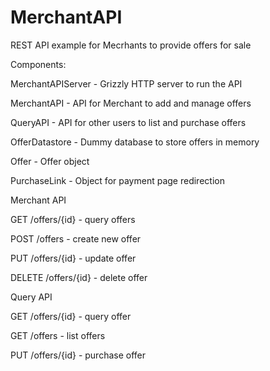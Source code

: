# MerchantAPI

REST API example for Mecrhants to provide offers for sale


Components:

MerchantAPIServer - Grizzly HTTP server to run the API

MerchantAPI - API for Merchant to add and manage offers

QueryAPI - API for other users to list and purchase offers

OfferDatastore - Dummy database to store offers in memory

Offer - Offer object

PurchaseLink - Object for payment page redirection


Merchant API

GET    /offers/{id}  -  query offers

POST   /offers       -  create new offer

PUT    /offers/{id}  -  update offer

DELETE /offers/{id}  -  delete offer


Query API

GET    /offers/{id}  -  query offer

GET    /offers       -  list offers

PUT    /offers/{id}  -  purchase offer


